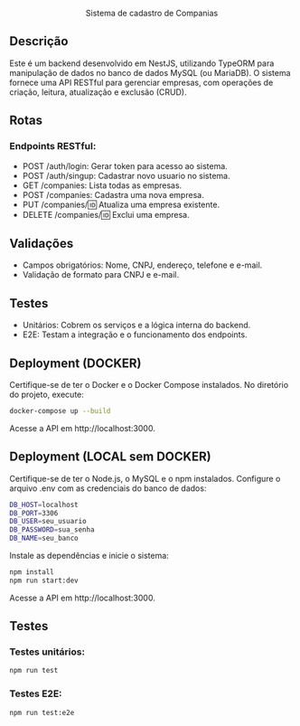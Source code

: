   <p align="center">Sistema de cadastro de Companias</p>

## Descrição

Este é um backend desenvolvido em NestJS, utilizando TypeORM para manipulação de dados no banco de dados MySQL (ou MariaDB). O sistema fornece uma API RESTful para gerenciar empresas, com operações de criação, leitura, atualização e exclusão (CRUD).

## Rotas

### Endpoints RESTful:

- POST /auth/login: Gerar token para acesso ao sistema.
- POST /auth/singup: Cadastrar novo usuario no sistema.
- GET /companies: Lista todas as empresas.
- POST /companies: Cadastra uma nova empresa.
- PUT /companies/:id: Atualiza uma empresa existente.
- DELETE /companies/:id: Exclui uma empresa.

## Validações

- Campos obrigatórios: Nome, CNPJ, endereço, telefone e e-mail.
- Validação de formato para CNPJ e e-mail.

## Testes

- Unitários: Cobrem os serviços e a lógica interna do backend.
- E2E: Testam a integração e o funcionamento dos endpoints.

## Deployment (DOCKER)

Certifique-se de ter o Docker e o Docker Compose instalados.
No diretório do projeto, execute:

```bash
docker-compose up --build
```

Acesse a API em http://localhost:3000.

## Deployment (LOCAL sem DOCKER)

Certifique-se de ter o Node.js, o MySQL e o npm instalados.
Configure o arquivo .env com as credenciais do banco de dados:

```bash
DB_HOST=localhost
DB_PORT=3306
DB_USER=seu_usuario
DB_PASSWORD=sua_senha
DB_NAME=seu_banco
```

Instale as dependências e inicie o sistema:

```bash
npm install
npm run start:dev
```

Acesse a API em http://localhost:3000.

## Testes

### Testes unitários:

```bash
npm run test
```

### Testes E2E:

```bash
npm run test:e2e
```

